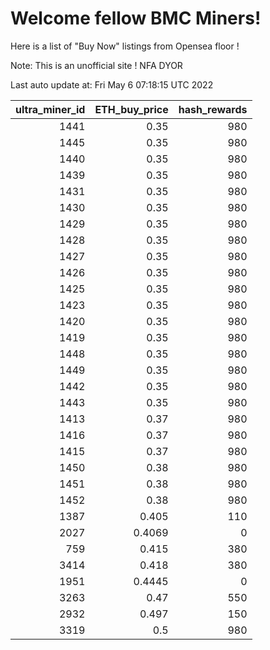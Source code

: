 # Welcome fellow BMC Miners!
Here is a list of "Buy Now" listings from Opensea floor !

Note: This is an unofficial site ! NFA DYOR


Last auto update at: Fri May  6 07:18:15 UTC 2022


|   ultra_miner_id |   ETH_buy_price |   hash_rewards |
|-----------------:|----------------:|---------------:|
|             1441 |          0.35   |            980 |
|             1445 |          0.35   |            980 |
|             1440 |          0.35   |            980 |
|             1439 |          0.35   |            980 |
|             1431 |          0.35   |            980 |
|             1430 |          0.35   |            980 |
|             1429 |          0.35   |            980 |
|             1428 |          0.35   |            980 |
|             1427 |          0.35   |            980 |
|             1426 |          0.35   |            980 |
|             1425 |          0.35   |            980 |
|             1423 |          0.35   |            980 |
|             1420 |          0.35   |            980 |
|             1419 |          0.35   |            980 |
|             1448 |          0.35   |            980 |
|             1449 |          0.35   |            980 |
|             1442 |          0.35   |            980 |
|             1443 |          0.35   |            980 |
|             1413 |          0.37   |            980 |
|             1416 |          0.37   |            980 |
|             1415 |          0.37   |            980 |
|             1450 |          0.38   |            980 |
|             1451 |          0.38   |            980 |
|             1452 |          0.38   |            980 |
|             1387 |          0.405  |            110 |
|             2027 |          0.4069 |              0 |
|              759 |          0.415  |            380 |
|             3414 |          0.418  |            380 |
|             1951 |          0.4445 |              0 |
|             3263 |          0.47   |            550 |
|             2932 |          0.497  |            150 |
|             3319 |          0.5    |            980 |